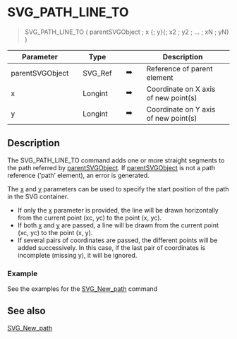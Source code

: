 <!-- SVG_PATH_LINE_TO ( parentReference ; Param_2 ; Param_3 ; Param_4 ; … ; N )
 -> parentReference (Text)
 -> Param_2 (Real)
 -> Param_3 (Real)
 -> Param_4 ; … ; N (Real)-->
# SVG_PATH_LINE_TO

> SVG_PATH_LINE_TO ( parentSVGObject ; x {; y}{; x2 ; y2 ; ... ; xN ; yN} )

| Parameter |     | Type |     |     |     | Description |     |
| --- | --- | --- | --- | --- | --- | --- | --- |
| parentSVGObject |     | SVG_Ref |     | ➡️ |     | Reference of parent element |     |
| x   |     | Longint |     | ➡️ |     | Coordinate on X axis of new point(s) |     |
| y   |     | Longint |     | ➡️ |     | Coordinate on Y axis of new point(s) |     |

## Description

The SVG_PATH_LINE_TO command adds one or more straight segments to the path referred by [parentSVGObject](## "Reference of parent element"). If [parentSVGObject](## "Reference of parent element") is not a path reference (‘path’ element), an error is generated.

The [x](## "Coordinate on X axis of new point(s)") and [y](## "Coordinate on Y axis of new point(s)") parameters can be used to specify the start position of the path in the SVG container.

* If only the [x](## "Coordinate on X axis of new point(s)") parameter is provided, the line will be drawn horizontally from the current point (xc, yc) to the point (x, yc).
* If both [x](## "Coordinate on X axis of new point(s)") and [y](## "Coordinate on Y axis of new point(s)") are passed, a line will be drawn from the current point (xc, yc) to the point (x, y).
* If several pairs of coordinates are passed, the different points will be added successively. In this case, if the last pair of coordinates is incomplete (missing y), it will be ignored.

### Example  

See the examples for the [SVG_New_path](SVG_New_path.md)  command

## See also

[SVG_New_path](SVG_New_path.md)

